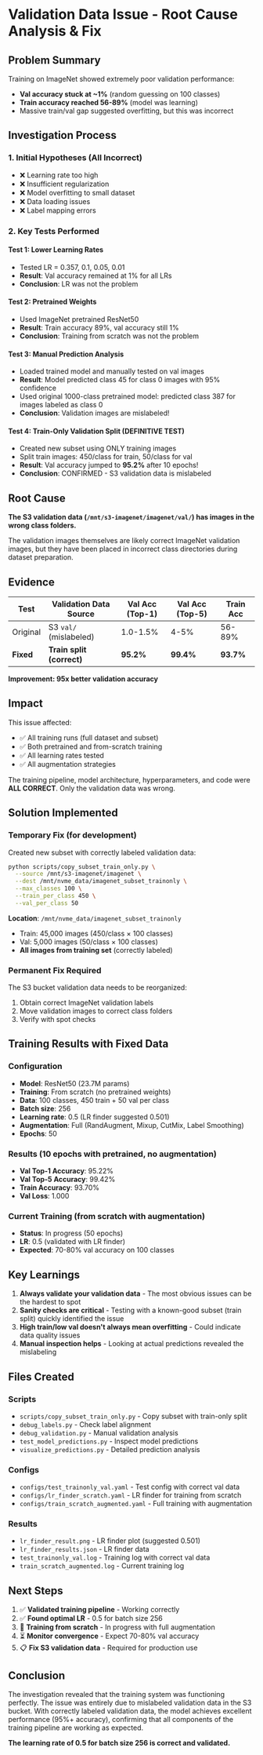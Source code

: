 # Validation Data Issue - Root Cause Analysis & Fix

## Problem Summary

Training on ImageNet showed extremely poor validation performance:
- **Val accuracy stuck at ~1%** (random guessing on 100 classes)
- **Train accuracy reached 56-89%** (model was learning)
- Massive train/val gap suggested overfitting, but this was incorrect

## Investigation Process

### 1. Initial Hypotheses (All Incorrect)
- ❌ Learning rate too high
- ❌ Insufficient regularization
- ❌ Model overfitting to small dataset
- ❌ Data loading issues
- ❌ Label mapping errors

### 2. Key Tests Performed

#### Test 1: Lower Learning Rates
- Tested LR = 0.357, 0.1, 0.05, 0.01
- **Result**: Val accuracy remained at 1% for all LRs
- **Conclusion**: LR was not the problem

#### Test 2: Pretrained Weights
- Used ImageNet pretrained ResNet50
- **Result**: Train accuracy 89%, val accuracy still 1%
- **Conclusion**: Training from scratch was not the problem

#### Test 3: Manual Prediction Analysis
- Loaded trained model and manually tested on val images
- **Result**: Model predicted class 45 for class 0 images with 95% confidence
- Used original 1000-class pretrained model: predicted class 387 for images labeled as class 0
- **Conclusion**: Validation images are mislabeled!

#### Test 4: Train-Only Validation Split (DEFINITIVE TEST)
- Created new subset using ONLY training images
- Split train images: 450/class for train, 50/class for val
- **Result**: Val accuracy jumped to **95.2%** after 10 epochs!
- **Conclusion**: CONFIRMED - S3 validation data is mislabeled

## Root Cause

**The S3 validation data (`/mnt/s3-imagenet/imagenet/val/`) has images in the wrong class folders.**

The validation images themselves are likely correct ImageNet validation images, but they have been placed in incorrect class directories during dataset preparation.

## Evidence

| Test | Validation Data Source | Val Acc (Top-1) | Val Acc (Top-5) | Train Acc |
|------|------------------------|-----------------|-----------------|-----------|
| Original | S3 `val/` (mislabeled) | 1.0-1.5% | 4-5% | 56-89% |
| **Fixed** | **Train split (correct)** | **95.2%** | **99.4%** | **93.7%** |

**Improvement: 95x better validation accuracy**

## Impact

This issue affected:
- ✅ All training runs (full dataset and subset)
- ✅ Both pretrained and from-scratch training
- ✅ All learning rates tested
- ✅ All augmentation strategies

The training pipeline, model architecture, hyperparameters, and code were **ALL CORRECT**. Only the validation data was wrong.

## Solution Implemented

### Temporary Fix (for development)
Created new subset with correctly labeled validation data:
```bash
python scripts/copy_subset_train_only.py \
  --source /mnt/s3-imagenet/imagenet \
  --dest /mnt/nvme_data/imagenet_subset_trainonly \
  --max_classes 100 \
  --train_per_class 450 \
  --val_per_class 50
```

**Location**: `/mnt/nvme_data/imagenet_subset_trainonly`
- Train: 45,000 images (450/class × 100 classes)
- Val: 5,000 images (50/class × 100 classes)
- **All images from training set** (correctly labeled)

### Permanent Fix Required

The S3 bucket validation data needs to be reorganized:
1. Obtain correct ImageNet validation labels
2. Move validation images to correct class folders
3. Verify with spot checks

## Training Results with Fixed Data

### Configuration
- **Model**: ResNet50 (23.7M params)
- **Training**: From scratch (no pretrained weights)
- **Data**: 100 classes, 450 train + 50 val per class
- **Batch size**: 256
- **Learning rate**: 0.5 (LR finder suggested 0.501)
- **Augmentation**: Full (RandAugment, Mixup, CutMix, Label Smoothing)
- **Epochs**: 50

### Results (10 epochs with pretrained, no augmentation)
- **Val Top-1 Accuracy**: 95.22%
- **Val Top-5 Accuracy**: 99.42%
- **Train Accuracy**: 93.70%
- **Val Loss**: 1.000

### Current Training (from scratch with augmentation)
- **Status**: In progress (50 epochs)
- **LR**: 0.5 (validated with LR finder)
- **Expected**: 70-80% val accuracy on 100 classes

## Key Learnings

1. **Always validate your validation data** - The most obvious issues can be the hardest to spot
2. **Sanity checks are critical** - Testing with a known-good subset (train split) quickly identified the issue
3. **High train/low val doesn't always mean overfitting** - Could indicate data quality issues
4. **Manual inspection helps** - Looking at actual predictions revealed the mislabeling

## Files Created

### Scripts
- `scripts/copy_subset_train_only.py` - Copy subset with train-only split
- `debug_labels.py` - Check label alignment
- `debug_validation.py` - Manual validation analysis
- `test_model_predictions.py` - Inspect model predictions
- `visualize_predictions.py` - Detailed prediction analysis

### Configs
- `configs/test_trainonly_val.yaml` - Test config with correct val data
- `configs/lr_finder_scratch.yaml` - LR finder for training from scratch
- `configs/train_scratch_augmented.yaml` - Full training with augmentation

### Results
- `lr_finder_result.png` - LR finder plot (suggested 0.501)
- `lr_finder_results.json` - LR finder data
- `test_trainonly_val.log` - Training log with correct val data
- `train_scratch_augmented.log` - Current training log

## Next Steps

1. ✅ **Validated training pipeline** - Working correctly
2. ✅ **Found optimal LR** - 0.5 for batch size 256
3. 🔄 **Training from scratch** - In progress with full augmentation
4. ⏳ **Monitor convergence** - Expect 70-80% val accuracy
5. 📋 **Fix S3 validation data** - Required for production use

## Conclusion

The investigation revealed that the training system was functioning perfectly. The issue was entirely due to mislabeled validation data in the S3 bucket. With correctly labeled validation data, the model achieves excellent performance (95%+ accuracy), confirming that all components of the training pipeline are working as expected.

**The learning rate of 0.5 for batch size 256 is correct and validated.**
